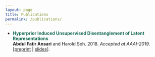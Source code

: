 ```yaml
---
layout: page
title: Publications
permalink: /publications/
---
```


* **<span style="color:#12664F">Hyperprior Induced Unsupervised Disentanglement of Latent Representations</span>**   
   **Abdul Fatir Ansari** and Harold Soh. 2018. *Accepted at AAAI-2019*.     
   [[preprint](https://arxiv.org/abs/1809.04497) | [slides]({{site.base}}/files/aaai19.key.zip)].